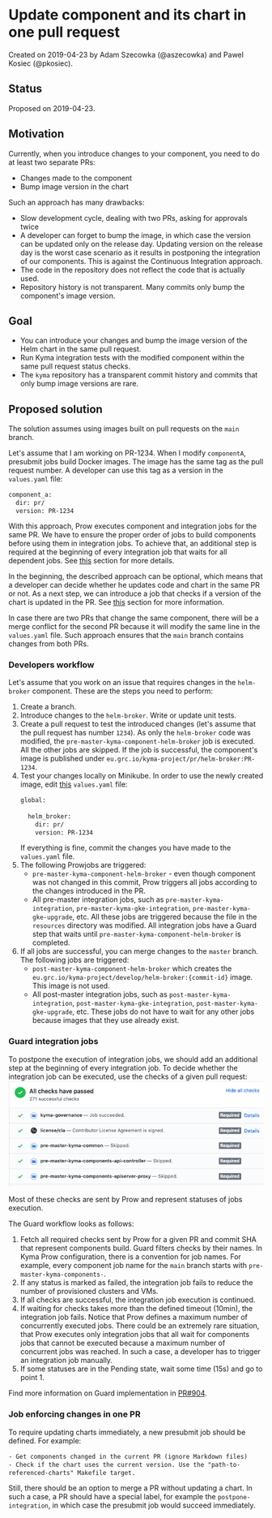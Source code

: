 # Update component and its chart in one pull request

Created on 2019-04-23 by Adam Szecowka (@aszecowka) and Pawel Kosiec (@pkosiec).

## Status
Proposed on 2019-04-23.

## Motivation
Currently, when you introduce changes to your component, you need to do at least two separate PRs:

- Changes made to the component
- Bump image version in the chart

Such an approach has many drawbacks:

- Slow development cycle, dealing with two PRs, asking for approvals twice
- A developer can forget to bump the image, in which case the version can be updated only on the release day. Updating version on the release day is
the worst case scenario as it results in postponing the integration of our components. This is against the Continuous Integration approach.
- The code in the repository does not reflect the code that is actually used.
- Repository history is not transparent. Many commits only bump the component's image version.

## Goal
- You can introduce your changes and bump the image version of the Helm chart in the same pull request.
- Run Kyma integration tests with the modified component within the same pull request status checks.
- The `kyma` repository has a transparent commit history and commits that only bump image versions are rare.

## Proposed solution

The solution assumes using images built on pull requests on the `main` branch.

Let's assume that I am working on PR-1234. When I modify `componentA`, presubmit jobs build Docker images.
The image has the same tag as the pull request number.
A developer can use this tag as a version in the `values.yaml` file:
```
component_a:
  dir: pr/
  version: PR-1234
```

With this approach, Prow executes component and integration jobs for the same PR. We have to ensure the proper order of jobs
to build components before using them in integration jobs. To achieve that, an additional step is required at the beginning of
every integration job that waits for all dependent jobs. See [this](#guard-integration-jobs) section for more details.

In the beginning, the described approach can be optional, which means that a developer can decide whether he updates code and chart in the same PR or not.
As a next step, we can introduce a job that checks if a version of the chart is updated in the PR. See
[this](#job-enforcing-changes-in-one-pr) section for more information.

In case there are two PRs that change the same component, there will be a merge conflict for the second PR because
it will modify the same line in the `values.yaml` file. Such approach ensures that the `main` branch contains changes from both PRs.

### Developers workflow
Let's assume that you work on an issue that requires changes in the `helm-broker` component. These are the steps you need to perform:
1. Create a branch.
2. Introduce changes to the `helm-broker`. Write or update unit tests.
3. Create a pull request to test the introduced changes (let's assume that the pull request has number `1234`). As only the `helm-broker` code was modified,
the `pre-master-kyma-component-helm-broker` job is executed. All the other jobs are skipped.
If the job is successful, the component's image is published under `eu.grc.io/kyma-project/pr/helm-broker:PR-1234`.
4. Test your changes locally on Minikube. In order to use the newly created image, edit [this](https://github.com/kyma-project/kyma/blob/main/resources/helm-broker/values.yaml) `values.yaml` file:
    ```
    global:

      helm_broker:
        dir: pr/
        version: PR-1234
    ```
    If everything is fine, commit the changes you have made to the `values.yaml` file.
5. The following Prowjobs are triggered:
    - `pre-master-kyma-component-helm-broker` - even though component was not changed in this commit, Prow triggers all jobs
according to the changes introduced in the PR.
    - All pre-master integration jobs, such as `pre-master-kyma-integration`, `pre-master-kyma-gke-integration`, `pre-master-kyma-gke-upgrade`, etc.
All these jobs are triggered because the file in the `resources` directory was modified. All integration jobs have a Guard step that waits
until `pre-master-kyma-component-helm-broker` is completed.
6. If all jobs are successful, you can merge changes to the `master` branch. The following jobs are triggered:
    - `post-master-kyma-component-helm-broker` which creates the `eu.grc.io/kyma-project/develop/helm-broker:{commit-id}` image.
This image is not used.
    - All post-master integration jobs, such as `post-master-kyma-integration`, `post-master-kyma-gke-integration`, `post-master-kyma-gke-upgrade`, etc.
These jobs do not have to wait for any other jobs because images that they use already exist.


### Guard integration jobs
To postpone the execution of integration jobs, we should add an additional step at the beginning of every integration job.
To decide whether the integration job can be executed, use the checks of a given pull request:
![](./assets/job-status-checks.png)

Most of these checks are sent by Prow and represent statuses of jobs execution.

The Guard workflow looks as follows:
1. Fetch all required checks sent by Prow for a given PR and commit SHA that represent components build.
Guard filters checks by their names. In Kyma Prow configuration, there is a convention for
job names. For example, every component job name for the `main` branch starts with `pre-master-kyma-components-`.
2. If any status is marked as failed, the integration job fails to reduce the number of provisioned clusters and VMs.
3. If all checks are successful, the integration job execution is continued.
4. If waiting for checks takes more than the defined timeout (10min), the integration job fails.
Notice that Prow defines a maximum number of concurrently executed jobs.
There could be an extremely rare situation, that Prow executes only integration jobs that all wait for components jobs that cannot be executed because a maximum
number of concurrent jobs was reached. In such a case, a developer has to trigger an integration job manually.
5. If some statuses are in the Pending state, wait some time (15s) and go to point 1.

Find more information on Guard implementation in [PR#904](https://github.com/kyma-project/test-infra/pull/904).

### Job enforcing changes in one PR
To require updating charts immediately, a new presubmit job should be defined. For example:
```
- Get components changed in the current PR (ignore Markdown files)
- Check if the chart uses the current version. Use the "path-to-referenced-charts" Makefile target.
```
Still, there should be an option to merge a PR without updating a chart. In such a case, a PR should have a special label, for
example the `postpone-integration`, in which case the presubmit job would succeed immediately.   
